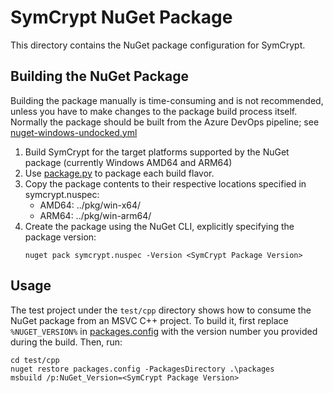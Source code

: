 # SymCrypt NuGet Package

This directory contains the NuGet package configuration for SymCrypt.

## Building the NuGet Package

Building the package manually is time-consuming and is not recommended, unless you have to make
changes to the package build process itself. Normally the package should be built from the
Azure DevOps pipeline; see [nuget-windows-undocked.yml](../.pipelines/templates/nuget-windows-undocked.yml)

1. Build SymCrypt for the target platforms supported by the NuGet package (currently Windows AMD64 and ARM64)
2. Use [package.py](../scripts/package.py) to package each build flavor.
3. Copy the package contents to their respective locations specified in symcrypt.nuspec:
   - AMD64: ../pkg/win-x64/
   - ARM64: ../pkg/win-arm64/
4. Create the package using the NuGet CLI, explicitly specifying the package version:
   ```
   nuget pack symcrypt.nuspec -Version <SymCrypt Package Version>
   ```

## Usage

The test project under the `test/cpp` directory shows how to consume the NuGet package from an
MSVC C++ project. To build it, first replace `%NUGET_VERSION%` in
[packages.config](test/cpp/packages.config) with the version number you provided during the build.
Then, run:

```
cd test/cpp
nuget restore packages.config -PackagesDirectory .\packages
msbuild /p:NuGet_Version=<SymCrypt Package Version>
```